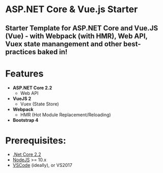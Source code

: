 # ASP.NET Core & Vue.js Starter
Starter Template for ASP.NET Core and Vue.JS (Vue) - with Webpack (with HMR), Web API, Vuex state manangement and other best-practices baked in!
---
# Features
- **ASP.NET Core 2.2**
  - Web API
- **VueJS 2**
  - Vuex (State Store)
- **Webpack**
  - HMR (Hot Module Replacement/Reloading)
- **Bootstrap 4**

# Prerequisites:
 * [.Net Core 2.2](https://www.microsoft.com/net/download/windows)
 * [NodeJS](https://nodejs.org/) >= 10.x
 * [VSCode](https://code.visualstudio.com/) (ideally), or VS2017

